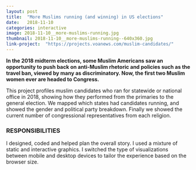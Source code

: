 ```yaml
---
layout: post
title:  "More Muslims running (and winning) in US elections"
date:   2018-11-10
categories: interactive
image: 2018-11-10__more-muslims-running.jpg
thumbnail: 2018-11-10__more-muslims-running--640x360.jpg
link-project:  "https://projects.voanews.com/muslim-candidates/"
---
```


**In the 2018 midterm elections, some Muslim Americans saw an opportunity to push back on anti-Muslim rhetoric and policies such as the travel ban, viewed by many as discriminatory. Now, the first two Muslim women ever are headed to Congress.**

This project profiles muslim candidates who ran for statewide or national office in 2018, showing how they performed from the primaries to the general election. We mapped which states had candidates running, and showed the gender and political party breakdown. Finally we showed the current number of congressional representatives from each religion.

### RESPONSIBILITIES

I designed, coded and helped plan the overall story. I used a mixture of static and interactive graphics. I switched the type of visualizations between mobile and desktop devices to tailor the experience based on the browser size. 